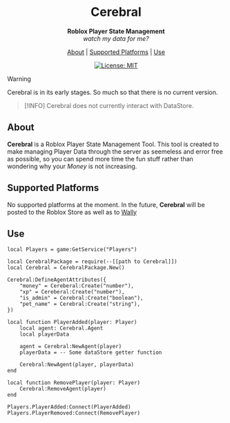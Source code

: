 <div align="center">

# Cerebral
**Roblox Player State Management**\
*watch my data for me?*

[About](#about) |
[Supported Platforms](#supported-platforms) |
[Use](#use)

[![License: MIT](https://img.shields.io/badge/License-MIT-yellow.svg)](https://opensource.org/licenses/MIT)

</div>

> [!WARNING]
> Cerebral is in its early stages. So much so that there is no current version.

> [!INFO]
> Cerebral does not currently interact with DataStore.

## About
**Cerebral** is a Roblox Player State Management Tool. This tool is created to make managing Player Data through the server as seemeless and error free as possible, so you can spend more time the fun stuff rather than wondering why your *Money* is not increasing.

## Supported Platforms
No supported platforms at the moment. In the future, **Cerebral** will be posted to the Roblox Store as well as to [Wally](www.wally.run)

## Use
```luau
local Players = game:GetService("Players")

local CerebralPackage = require(--[[path to Cerebral]])
local Cerebral = CerebralPackage.New()

Cerebral:DefineAgentAttributes({
    "money" = Cereberal:Create("number"),
    "xp" = Cereberal:Create("number"),
    "is_admin" = Cerebral:Create("boolean"),
    "pet_name" = Cerebral:Create("string"),
})

local function PlayerAdded(player: Player)
    local agent: Cerebral.Agent
    local playerData

    agent = Cerebral:NewAgent(player)
    playerData = -- Some dataStore getter function

    Cerebral:NewAgent(player, playerData)
end

local function RemovePlayer(player: Player)
    Cerebral:RemoveAgent(player)
end

Players.PlayerAdded:Connect(PlayerAdded)
Players.PlayerRemoved:Connect(RemovePlayer)
```